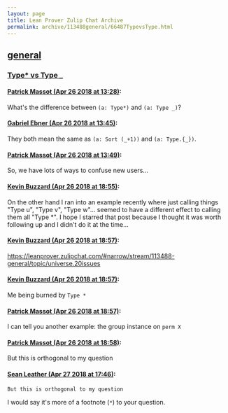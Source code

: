```yaml
---
layout: page
title: Lean Prover Zulip Chat Archive 
permalink: archive/113488general/66487TypevsType.html
---
```


## [general](index.html)
### [Type* vs Type _](66487TypevsType.html)

#### [Patrick Massot (Apr 26 2018 at 13:28)](https://leanprover.zulipchat.com/#narrow/stream/113488-general/topic/Type%2A%20vs%20Type%20_/near/125719177):
What's the difference between `(a: Type*)` and `(a: Type _)`?

#### [Gabriel Ebner (Apr 26 2018 at 13:45)](https://leanprover.zulipchat.com/#narrow/stream/113488-general/topic/Type%2A%20vs%20Type%20_/near/125719646):
They both mean the same as `(a: Sort (_+1))` and `(a: Type.{_})`.

#### [Patrick Massot (Apr 26 2018 at 13:49)](https://leanprover.zulipchat.com/#narrow/stream/113488-general/topic/Type%2A%20vs%20Type%20_/near/125719765):
So, we have lots of ways to confuse new users...

#### [Kevin Buzzard (Apr 26 2018 at 18:55)](https://leanprover.zulipchat.com/#narrow/stream/113488-general/topic/Type%2A%20vs%20Type%20_/near/125732578):
On the other hand I ran into an example recently where just calling things "Type u", "Type v", "Type w"... seemed to have a different effect to calling them all "Type *". I hope I starred that post because I thought it was worth following up and I didn't do it at the time...

#### [Kevin Buzzard (Apr 26 2018 at 18:57)](https://leanprover.zulipchat.com/#narrow/stream/113488-general/topic/Type%2A%20vs%20Type%20_/near/125732658):
https://leanprover.zulipchat.com/#narrow/stream/113488-general/topic/universe.20issues

#### [Kevin Buzzard (Apr 26 2018 at 18:57)](https://leanprover.zulipchat.com/#narrow/stream/113488-general/topic/Type%2A%20vs%20Type%20_/near/125732669):
Me being burned by `Type *`

#### [Patrick Massot (Apr 26 2018 at 18:57)](https://leanprover.zulipchat.com/#narrow/stream/113488-general/topic/Type%2A%20vs%20Type%20_/near/125732683):
I can tell you another example: the group instance on `perm X`

#### [Patrick Massot (Apr 26 2018 at 18:58)](https://leanprover.zulipchat.com/#narrow/stream/113488-general/topic/Type%2A%20vs%20Type%20_/near/125732729):
But this is orthogonal to my question

#### [Sean Leather (Apr 27 2018 at 17:46)](https://leanprover.zulipchat.com/#narrow/stream/113488-general/topic/Type%2A%20vs%20Type%20_/near/125780058):
```quote
But this is orthogonal to my question
```
I would say it's more of a footnote (`*`) to your question.

